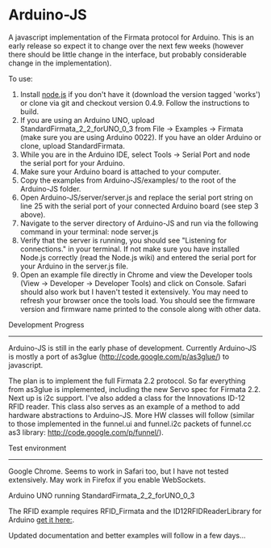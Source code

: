 Arduino-JS
==========

A javascript implementation of the Firmata protocol for Arduino. This is an early release so expect it to change over the next few weeks (however there should be little change in the interface, but probably considerable change in the implementation).

To use:
1. Install [node.js](http://www.github.com/joyent/node) if you don't have it (download the version tagged 'works') or clone via git and checkout version 0.4.9. Follow the instructions to build.
2. If you are using an Arduino UNO, upload StandardFirmata_2_2_forUNO_0_3 from File -> Examples -> Firmata (make sure you are using Arduino 0022). If you have an older Arduino or clone, upload StandardFirmata.
3. While you are in the Arduino IDE, select Tools -> Serial Port and node the serial port for your Arduino.
4. Make sure your Arduino board is attached to your computer.
5. Copy the examples from Arduino-JS/examples/ to the root of the Arduino-JS folder.
6. Open Arduino-JS/server/server.js and replace the serial port string on line 25 with the serial port of your connected Arduino board (see step 3 above).
7. Navigate to the server directory of Arduino-JS and run via the following command in your terminal: node server.js
8. Verify that the server is running, you should see "Listening for connections." in your terminal. If not make sure you have installed Node.js correctly (read the Node.js wiki) and entered the serial port for your Arduino in the server.js file.
9. Open an example file directly in Chrome and view the Developer tools (View -> Developer -> Developer Tools) and click on Console. Safari should also work but I haven't tested it extensively. You may need to refresh your browser once the tools load. You should see the firmware version and firmware name printed to the console along with other data.

Development Progress
____________________

Arduino-JS is still in the early phase of development. Currently Arduino-JS is mostly a port of as3glue (http://code.google.com/p/as3glue/) to javascript.

The plan is to implement the full Firmata 2.2 protocol. So far everything from as3glue is implemented, including the new Servo spec for Firmata 2.2. Next up is i2c support. I've also added a class for the Innovations ID-12 RFID reader. This class also serves as an example of a method to add hardware abstractions to Arduino-JS. More HW classes will follow (similar to those implemented in the funnel.ui and funnel.i2c packets of funnel.cc as3 library: http://code.google.com/p/funnel/).

Test environment
________________

Google Chrome. Seems to work in Safari too, but I have not tested extensively. May work in Firefox if you enable WebSockets.

Arduino UNO running StandardFirmata_2_2_forUNO_0_3

The RFID example requires RFID_Firmata and the ID12RFIDReaderLibrary for Arduino [get it here:](https://github.com/soundanalogous/ID-12-RFID-Reader-Library).

Updated documentation and better examples will follow in a few days...



